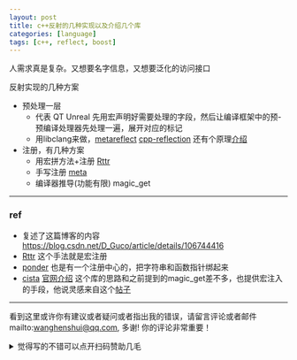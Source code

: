 ```yaml
---
layout: post
title: c++反射的几种实现以及介绍几个库
categories: [language]
tags: [c++, reflect, boost]
---
```


人需求真是复杂。又想要名字信息，又想要泛化的访问接口

反射实现的几种方案

- 预处理一层
  - 代表 QT Unreal 先用宏声明好需要处理的字段，然后让编译框架中的预-预编译处理器先处理一遍，展开对应的标记
  - 用libclang来做，[metareflect](https://github.com/Leandros/metareflect)  [cpp-reflection](https://github.com/AustinBrunkhorst/CPP-Reflection) 还有个原理[介绍](https://austinbrunkhorst.com/cpp-reflection-part-1/)
- 注册，有几种方案
  - 用宏拼方法+注册 [Rttr](https://github.com/rttrorg/rttr) 
  - 手写注册 [meta](https://github.com/skypjack/meta)
  - 编译器推导(功能有限) magic_get




---

### ref

-  复述了这篇博客的内容 https://blog.csdn.net/D_Guco/article/details/106744416
-  [Rttr](https://github.com/rttrorg/rttr) 这个手法就是宏注册 
-  [ponder](https://billyquith.github.io/ponder/) 也是有一个注册中心的，把字符串和函数指针绑起来
-  [cista](https://github.com/felixguendling/cista) [官网介绍](https://cista.rocks/) 这个库的思路和之前提到的magic_get差不多，也提供宏注入的手段，他说灵感来自这个[帖子](https://playfulprogramming.blogspot.com/2016/12/serializing-structs-with-c17-structured.html)


---

看到这里或许你有建议或者疑问或者指出我的错误，请留言评论或者邮件mailto:wanghenshui@qq.com, 多谢!  你的评论非常重要！
<details>
<summary>觉得写的不错可以点开扫码赞助几毛</summary>
<img src="https://wanghenshui.github.io/assets/wepay.png" alt="微信转账">
</details>